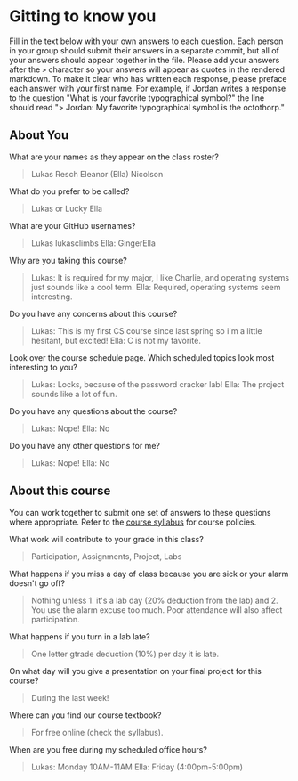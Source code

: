 # Gitting to know you
Fill in the text below with your own answers to each question. Each person in your group should submit their answers in a separate commit, but all of your answers should appear together in the file. Please add your answers after the `>` character so your answers will appear as quotes in the rendered markdown. To make it clear who has written each response, please preface each answer with your first name. For example, if Jordan writes a response to the question "What is your favorite typographical symbol?" the line should read "> Jordan: My favorite typographical symbol is the octothorp." 

## About You
What are your names as they appear on the class roster?
> Lukas Resch
> Eleanor (Ella) Nicolson

What do you prefer to be called?
> Lukas or Lucky
> Ella

What are your GitHub usernames?
> Lukas lukasclimbs
> Ella: GingerElla

Why are you taking this course?
> Lukas: It is required for my major, I like Charlie, and operating systems just sounds like a cool term.
> Ella: Required, operating systems seem interesting.

Do you have any concerns about this course?
> Lukas: This is my first CS course since last spring so i'm a little hesitant, but excited!
> Ella: C is not my favorite.

Look over the course schedule page. Which scheduled topics look most interesting to you?
> Lukas: Locks, because of the password cracker lab!
> Ella: The project sounds like a lot of fun.

Do you have any questions about the course?
> Lukas: Nope!
> Ella: No

Do you have any other questions for me?
> Lukas: Nope!
> Ella: No

## About this course
You can work together to submit one set of answers to these questions where appropriate. Refer to the [course syllabus](http://www.cs.grinnell.edu/~curtsinger/teaching/2018S/CSC213/syllabus/) for course policies.

What work will contribute to your grade in this class?
> Participation, Assignments, Project, Labs


What happens if you miss a day of class because you are sick or your alarm doesn't go off?
> Nothing unless 1. it's a lab day (20% deduction from the lab) and 2. You use the alarm excuse too much. Poor attendance will also affect participation.

What happens if you turn in a lab late?
> One letter gtrade deduction (10%) per day it is late.

On what day will you give a presentation on your final project for this course?
> During the last week!

Where can you find our course textbook?
> For free online (check the syllabus).

When are you free during my scheduled office hours?
> Lukas: Monday 10AM-11AM
> Ella: Friday (4:00pm-5:00pm)
